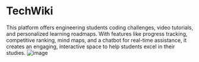 # TechWiki
This platform offers engineering students coding challenges, video tutorials, and personalized learning roadmaps. With features like progress tracking, competitive ranking, mind maps, and a chatbot for real-time assistance, it creates an engaging, interactive space to help students excel in their studies.
![image](https://github.com/user-attachments/assets/bd169efd-aa40-4bc4-bb2b-7dea576d9b62)


